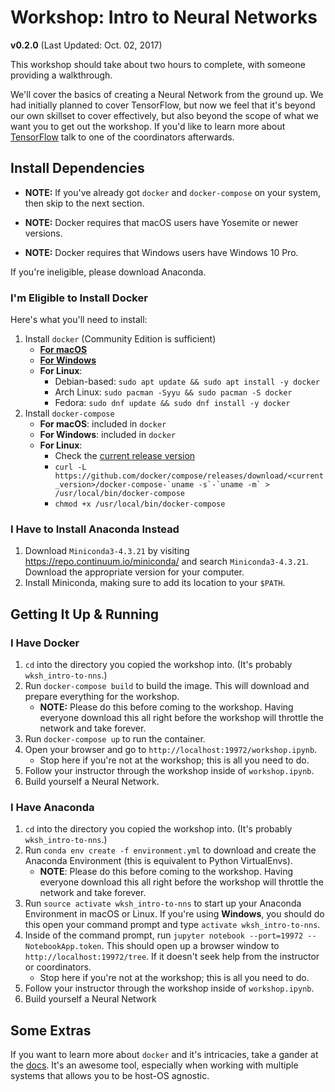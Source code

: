 # Workshop: Intro to Neural Networks

**v0.2.0** (Last Updated: Oct. 02, 2017)

This workshop should take about two hours to complete, with someone
providing a walkthrough.

We'll cover the basics of creating a Neural Network from the ground up.
We had initially planned to cover TensorFlow, but now we feel that it's
beyond our own skillset to cover effectively, but also beyond the scope
of what we want you to get out the workshop. If you'd like to learn more
about [TensorFlow](https://tensorflow.org/) talk to one of the
coordinators afterwards.

## Install Dependencies
- **NOTE:** If you've already got `docker` and `docker-compose` on your
system, then skip to the next section.
- **NOTE:** Docker requires that macOS users have Yosemite or newer versions.

- **NOTE:** Docker requires that Windows users have Windows 10 Pro.

If you're ineligible, please download Anaconda.

### I'm Eligible to Install Docker
Here's what you'll need to install:
1. Install `docker` (Community Edition is sufficient)
    - [**For macOS**](https://docs.docker.com/docker-for-mac/install/)
    - [**For Windows**](https://docs.docker.com/docker-for-windows/install/)
    - **For Linux**:
        - Debian-based: `sudo apt update && sudo apt install -y docker`
        - Arch Linux: `sudo pacman -Syyu && sudo pacman -S docker`
        - Fedora: `sudo dnf update && sudo dnf install -y docker`
2. Install `docker-compose`
    - **For macOS**: included in `docker`
    - **For Windows**: included in `docker`
    - **For Linux**:
        - Check the [current release version](https://github.com/docker/compose/releases)
        - ```curl -L https://github.com/docker/compose/releases/download/<current_version>/docker-compose-`uname -s`-`uname -m` > /usr/local/bin/docker-compose```
        - `chmod +x /usr/local/bin/docker-compose`

### I Have to Install Anaconda Instead
1.  Download `Miniconda3-4.3.21` by visiting
    https://repo.continuum.io/miniconda/ and search `Miniconda3-4.3.21`.
    Download the appropriate version for your computer.
2.  Install Miniconda, making sure to add its location to your `$PATH`.


## Getting It Up &amp; Running
### I Have Docker
1.  `cd` into the directory you copied the workshop into. (It's probably
    `wksh_intro-to-nns`.)
2.  Run `docker-compose build` to build the image. This will download
    and prepare everything for the workshop.
    - **NOTE:** Please do this before coming to the workshop. Having
        everyone download this all right before the workshop will
        throttle the network and take forever.
3.  Run `docker-compose up` to run the container.
4.  Open your browser and go to `http://localhost:19972/workshop.ipynb`.
    - Stop here if you're not at the workshop; this is all you need
        to do.
5.  Follow your instructor through the workshop inside of `workshop.ipynb`.
6.  Build yourself a Neural Network.

### I Have Anaconda
1.  `cd` into the directory you copied the workshop into. (It's probably
    `wksh_intro-to-nns`.)
2.  Run `conda env create -f environment.yml` to download and create the
    Anaconda Environment (this is equivalent to Python VirtualEnvs).
    - **NOTE**: Please do this before coming to the workshop. Having
        everyone download this all right before the workshop will
        throttle the network and take forever.
3.  Run `source activate wksh_intro-to-nns` to start up your Anaconda
    Environment in macOS or Linux. If you're using **Windows**, you
    should do this open your command prompt and type
    `activate wksh_intro-to-nns`.
4.  Inside of the command prompt, run `jupyter notebook --port=19972
    --NotebookApp.token`. This should open up a browser window to
    `http://localhost:19972/tree`. If it doesn't seek help from the
    instructor or coordinators.
    - Stop here if you're not at the workshop; this is all you need
        to do.
5.  Follow your instructor through the workshop inside of `workshop.ipynb`.
6.  Build yourself a Neural Network


## Some Extras
If you want to learn more about `docker` and it's intricacies, take a
gander at the [docs](https://docs.docker.com/get-started/). It's an
awesome tool, especially when working with multiple systems that allows
you to be host-OS agnostic.